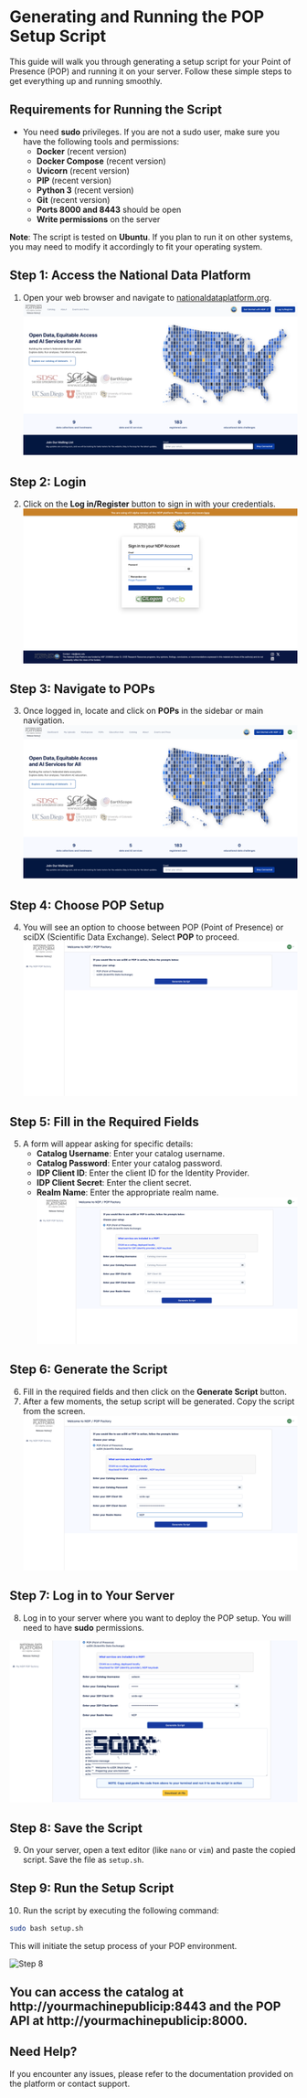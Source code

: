 # Generating and Running the POP Setup Script

This guide will walk you through generating a setup script for your Point of Presence (POP) and running it on your server. Follow these simple steps to get everything up and running smoothly.
## Requirements for Running the Script
- You need **sudo** privileges. If you are not a sudo user, make sure you have the following tools and permissions:
  - **Docker** (recent version)
  - **Docker Compose** (recent version)
  - **Uvicorn** (recent version)
  - **PIP** (recent version)
  - **Python 3** (recent version)
  - **Git** (recent version)
  - **Ports 8000 and 8443** should be open
  - **Write permissions** on the server

**Note**: The script is tested on **Ubuntu**. If you plan to run it on other systems, you may need to modify it accordingly to fit your operating system.

## Step 1: Access the National Data Platform


1. Open your web browser and navigate to [nationaldataplatform.org](https://nationaldataplatform.org).
![Step 1](./1.png)
## Step 2: Login


2. Click on the **Log in/Register** button to sign in with your credentials.
![Step 2](./2.png)
## Step 3: Navigate to POPs


3. Once logged in, locate and click on **POPs** in the sidebar or main navigation.
![Step 3](./3.png)
## Step 4: Choose POP Setup


4. You will see an option to choose between POP (Point of Presence) or sciDX (Scientific Data Exchange). Select **POP** to proceed.
![Step 4](./4.png)
## Step 5: Fill in the Required Fields


5. A form will appear asking for specific details:
   - **Catalog Username**: Enter your catalog username.
   - **Catalog Password**: Enter your catalog password.
   - **IDP Client ID**: Enter the client ID for the Identity Provider.
   - **IDP Client Secret**: Enter the client secret.
   - **Realm Name**: Enter the appropriate realm name.
![Step 5](./5.png)
## Step 6: Generate the Script


6. Fill in the required fields and then click on the **Generate Script** button.
7. After a few moments, the setup script will be generated. Copy the script from the screen.
![Step 6](./6.png)
## Step 7: Log in to Your Server


8. Log in to your server where you want to deploy the POP setup. You will need to have **sudo** permissions.

![Step 7](./7.png)

## Step 8: Save the Script
9. On your server, open a text editor (like `nano` or `vim`) and paste the copied script. Save the file as `setup.sh`.

## Step 9: Run the Setup Script


10. Run the script by executing the following command:
   ```bash
   sudo bash setup.sh
   ```
   
This will initiate the setup process of your POP environment.

![Step 8](./8.png)



## You can access the catalog at http://yourmachinepublicip:8443 and the POP API at http://yourmachinepublicip:8000.


## Need Help?
If you encounter any issues, please refer to the documentation provided on the platform or contact support.

